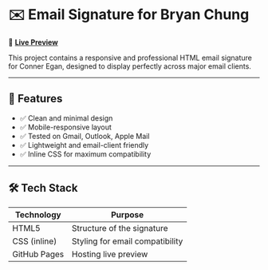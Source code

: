 # ✉️ Email Signature for Bryan Chung

🔗 **[Live Preview](https://keshurgojiya.github.io/Email-Signature-for-Conner-Egan/)**

This project contains a responsive and professional HTML email signature for Conner Egan, designed to display perfectly across major email clients.

---

## 📌 Features

- ✅ Clean and minimal design
- ✅ Mobile-responsive layout
- ✅ Tested on Gmail, Outlook, Apple Mail
- ✅ Lightweight and email-client friendly
- ✅ Inline CSS for maximum compatibility

---

## 🛠️ Tech Stack

| Technology | Purpose                         |
|------------|----------------------------------|
| HTML5      | Structure of the signature       |
| CSS (inline) | Styling for email compatibility |
| GitHub Pages | Hosting live preview            |
